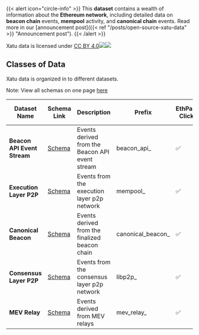 {{< alert icon="circle-info" >}}
This **dataset** contains a wealth of information about the **Ethereum network**, including detailed data on **beacon chain** events, **mempool** activity, and **canonical chain** events. Read more in our [announcement post]({{< ref "/posts/open-source-xatu-data" >}} "Announcement post").
{{< /alert >}}

<div class="flex gap-1">
  <span class="font-bold text-primary-100">Xatu data is licensed under</span>
  <a href="http://creativecommons.org/licenses/by/4.0" target="_blank" rel="license noopener noreferrer" class="flex gap-1 items-center font-bold"><span>CC BY 4.0</span><img class="w-5 h-5 m-0" src="https://mirrors.creativecommons.org/presskit/icons/cc.svg?ref=chooser-v1"><img class="w-5 h-5 m-0" src="https://mirrors.creativecommons.org/presskit/icons/by.svg?ref=chooser-v1"></a>
</div>

## Classes of Data

Xatu data is organized in to different datasets.

Note: View all schemas on one page [here](./all)

<!-- schema_toc_start -->
| Dataset Name | Schema Link | Description | Prefix | EthPandaOps Clickhouse|Public Parquet Files |
|--------------|-------------|-------------|--------|---|---|
| **Beacon API Event Stream** | [Schema](./beacon_api_) | Events derived from the Beacon API event stream | beacon_api_ | ✅ | ✅ |
| **Execution Layer P2P** | [Schema](./mempool_) | Events from the execution layer p2p network | mempool_ | ✅ | ✅ |
| **Canonical Beacon** | [Schema](./canonical_beacon_) | Events derived from the finalized beacon chain | canonical_beacon_ | ✅ | ✅ |
| **Consensus Layer P2P** | [Schema](./libp2p_) | Events from the consensus layer p2p network | libp2p_ | ✅ | ✅ |
| **MEV Relay** | [Schema](./mev_relay_) | Events derived from MEV relays | mev_relay_ | ✅ | ✅ |
<!-- schema_toc_end -->
